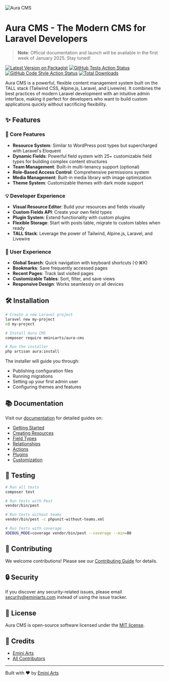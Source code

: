 ![Aura CMS](path/to/logo.png)

# Aura CMS - The Modern CMS for Laravel Developers

> **Note**: Official documentation and launch will be available in the first week of January 2025. Stay tuned!

[![Latest Version on Packagist](https://img.shields.io/packagist/v/eminiarts/aura-cms.svg?style=flat-square)](https://packagist.org/packages/eminiarts/aura-cms)
[![GitHub Tests Action Status](https://img.shields.io/github/workflow/status/eminiarts/aura-cms/run-tests?label=tests)](https://github.com/eminiarts/aura-cms/actions?query=workflow%3Arun-tests+branch%3Amain)
[![GitHub Code Style Action Status](https://img.shields.io/github/workflow/status/eminiarts/aura-cms/Fix%20PHP%20code%20style%20issues?label=code%20style)](https://github.com/eminiarts/aura-cms/actions?query=workflow%3A"Fix+PHP+code+style+issues"+branch%3Amain)
[![Total Downloads](https://img.shields.io/packagist/dt/eminiarts/aura-cms.svg?style=flat-square)](https://packagist.org/packages/eminiarts/aura-cms)

Aura CMS is a powerful, flexible content management system built on the TALL stack (Tailwind CSS, Alpine.js, Laravel, and Livewire). It combines the best practices of modern Laravel development with an intuitive admin interface, making it perfect for developers who want to build custom applications quickly without sacrificing flexibility.

## ✨ Features

### 🎯 Core Features
- **Resource System**: Similar to WordPress post types but supercharged with Laravel's Eloquent
- **Dynamic Fields**: Powerful field system with 25+ customizable field types for building complex content structures
- **Team Management**: Built-in multi-tenancy support (optional)
- **Role-Based Access Control**: Comprehensive permissions system
- **Media Management**: Built-in media library with image optimization
- **Theme System**: Customizable themes with dark mode support

### 💡 Developer Experience
- **Visual Resource Editor**: Build your resources and fields visually
- **Custom Fields API**: Create your own field types
- **Plugin System**: Extend functionality with custom plugins
- **Flexible Storage**: Start with posts table, migrate to custom tables when ready
- **TALL Stack**: Leverage the power of Tailwind, Alpine.js, Laravel, and Livewire

### 🚀 User Experience
- **Global Search**: Quick navigation with keyboard shortcuts (⇧⌘K)
- **Bookmarks**: Save frequently accessed pages
- **Recent Pages**: Track last visited pages
- **Customizable Tables**: Sort, filter, and save views
- **Responsive Design**: Works seamlessly on all devices

## 🛠 Installation

```bash
# Create a new Laravel project
laravel new my-project
cd my-project

# Install Aura CMS
composer require eminiarts/aura-cms

# Run the installer
php artisan aura:install
```

The installer will guide you through:
- Publishing configuration files
- Running migrations
- Setting up your first admin user
- Configuring themes and features

## 📚 Documentation

Visit our [documentation](docs/installation.md) for detailed guides on:

- [Getting Started](docs/installation.md)
- [Creating Resources](docs/resource.md)
- [Field Types](docs/fields.md)
- [Relationships](docs/relationships.md)
- [Actions](docs/resource_actions.md)
- [Plugins](docs/plugins.md)
- [Customization](docs/customizing-post-view.md)

## 🧪 Testing

```bash
# Run all tests
composer test

# Run tests with Pest
vendor/bin/pest

# Run tests without teams
vendor/bin/pest -c phpunit-without-teams.xml

# Run tests with coverage
XDEBUG_MODE=coverage vendor/bin/pest --coverage --min=80
```

## 🤝 Contributing

We welcome contributions! Please see our [Contributing Guide](CONTRIBUTING.md) for details.

## 🔒 Security

If you discover any security-related issues, please email security@eminiarts.com instead of using the issue tracker.

## 📄 License

Aura CMS is open-source software licensed under the [MIT license](LICENSE.md).

## 🙏 Credits

- [Emini Arts](https://github.com/eminiarts)
- [All Contributors](../../contributors)

---

Built with ❤️ by [Emini Arts](https://eminiarts.com)
